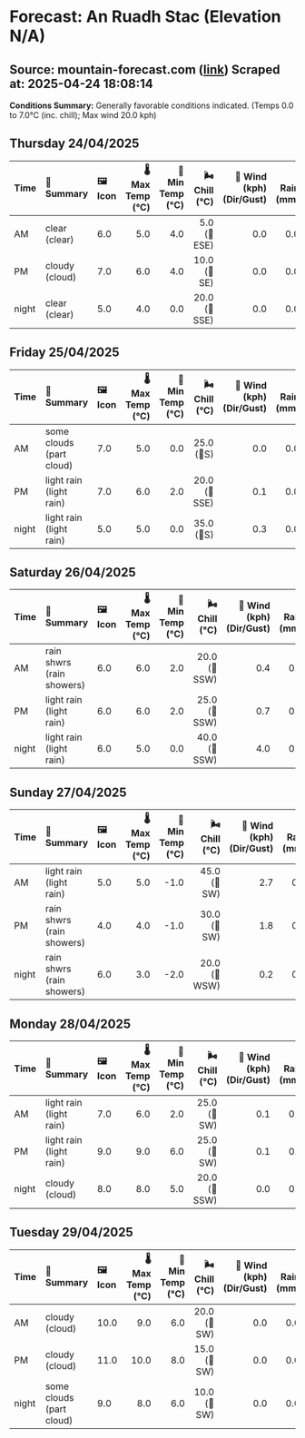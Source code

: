 # Forecast: An Ruadh Stac (Elevation N/A)
**Source:** mountain-forecast.com ([link](https://www.mountain-forecast.com/peaks/An-Ruadh-stac/forecasts/892))
**Scraped at:** 2025-04-24 18:08:14
---

**Conditions Summary:** Generally favorable conditions indicated. (Temps 0.0 to 7.0°C (inc. chill); Max wind 20.0 kph)

## Thursday 24/04/2025
| **Time** | **📝 Summary** | **🖼️ Icon** | **🌡️ Max Temp (°C)** | **🥶 Min Temp (°C)** | **🌬️ Chill (°C)** | **💨 Wind (kph) (Dir/Gust)** | **💧 Rain (mm)** | **❄️ Snow (cm)** | **☁️ Cloud Base (m)** | **🧊 Freezing Lvl (m)** |
|:------- |:------- |:----- |--------------: |-------------: |-----------: |---------------------: |---------: |----------: |---------------: |----------------: |
| AM      | clear<br><span class="icon-desc">(clear)</span> | 6.0 | 5.0 | 4.0 | 5.0<br>(🧭ESE) | 0.0 | 0.0 | 750 | 1700 |
| PM      | cloudy<br><span class="icon-desc">(cloud)</span> | 7.0 | 6.0 | 4.0 | 10.0<br>(🧭SE) | 0.0 | 0.0 | 900 | 1850 |
| night   | clear<br><span class="icon-desc">(clear)</span> | 5.0 | 4.0 | 0.0 | 20.0<br>(🧭SSE) | 0.0 | 0.0 | 850 | 1800 |

## Friday 25/04/2025
| **Time** | **📝 Summary** | **🖼️ Icon** | **🌡️ Max Temp (°C)** | **🥶 Min Temp (°C)** | **🌬️ Chill (°C)** | **💨 Wind (kph) (Dir/Gust)** | **💧 Rain (mm)** | **❄️ Snow (cm)** | **☁️ Cloud Base (m)** | **🧊 Freezing Lvl (m)** |
|:------- |:------- |:----- |--------------: |-------------: |-----------: |---------------------: |---------: |----------: |---------------: |----------------: |
| AM      | some clouds<br><span class="icon-desc">(part cloud)</span> | 7.0 | 5.0 | 0.0 | 25.0<br>(🧭S) | 0.0 | 0.0 | - | 1800 |
| PM      | light rain<br><span class="icon-desc">(light rain)</span> | 7.0 | 6.0 | 2.0 | 20.0<br>(🧭SSE) | 0.1 | 0.0 | 850 | 1750 |
| night   | light rain<br><span class="icon-desc">(light rain)</span> | 5.0 | 5.0 | 0.0 | 35.0<br>(🧭S) | 0.3 | 0.0 | 700 | 1800 |

## Saturday 26/04/2025
| **Time** | **📝 Summary** | **🖼️ Icon** | **🌡️ Max Temp (°C)** | **🥶 Min Temp (°C)** | **🌬️ Chill (°C)** | **💨 Wind (kph) (Dir/Gust)** | **💧 Rain (mm)** | **❄️ Snow (cm)** | **☁️ Cloud Base (m)** | **🧊 Freezing Lvl (m)** |
|:------- |:------- |:----- |--------------: |-------------: |-----------: |---------------------: |---------: |----------: |---------------: |----------------: |
| AM      | rain shwrs<br><span class="icon-desc">(rain showers)</span> | 6.0 | 6.0 | 2.0 | 20.0<br>(🧭SSW) | 0.4 | 0.0 | 350 | 1700 |
| PM      | light rain<br><span class="icon-desc">(light rain)</span> | 6.0 | 6.0 | 2.0 | 25.0<br>(🧭SSW) | 0.7 | 0.0 | 500 | 1700 |
| night   | light rain<br><span class="icon-desc">(light rain)</span> | 6.0 | 5.0 | 0.0 | 40.0<br>(🧭SSW) | 4.0 | 0.0 | 750 | 1950 |

## Sunday 27/04/2025
| **Time** | **📝 Summary** | **🖼️ Icon** | **🌡️ Max Temp (°C)** | **🥶 Min Temp (°C)** | **🌬️ Chill (°C)** | **💨 Wind (kph) (Dir/Gust)** | **💧 Rain (mm)** | **❄️ Snow (cm)** | **☁️ Cloud Base (m)** | **🧊 Freezing Lvl (m)** |
|:------- |:------- |:----- |--------------: |-------------: |-----------: |---------------------: |---------: |----------: |---------------: |----------------: |
| AM      | light rain<br><span class="icon-desc">(light rain)</span> | 5.0 | 5.0 | -1.0 | 45.0<br>(🧭SW) | 2.7 | 0.0 | 250 | 1800 |
| PM      | rain shwrs<br><span class="icon-desc">(rain showers)</span> | 4.0 | 4.0 | -1.0 | 30.0<br>(🧭SW) | 1.8 | 0.0 | 250 | 1500 |
| night   | rain shwrs<br><span class="icon-desc">(rain showers)</span> | 6.0 | 3.0 | -2.0 | 20.0<br>(🧭WSW) | 0.2 | 0.0 | 600 | 1600 |

## Monday 28/04/2025
| **Time** | **📝 Summary** | **🖼️ Icon** | **🌡️ Max Temp (°C)** | **🥶 Min Temp (°C)** | **🌬️ Chill (°C)** | **💨 Wind (kph) (Dir/Gust)** | **💧 Rain (mm)** | **❄️ Snow (cm)** | **☁️ Cloud Base (m)** | **🧊 Freezing Lvl (m)** |
|:------- |:------- |:----- |--------------: |-------------: |-----------: |---------------------: |---------: |----------: |---------------: |----------------: |
| AM      | light rain<br><span class="icon-desc">(light rain)</span> | 7.0 | 6.0 | 2.0 | 25.0<br>(🧭SW) | 0.1 | 0.0 | 400 | 2150 |
| PM      | light rain<br><span class="icon-desc">(light rain)</span> | 9.0 | 9.0 | 6.0 | 25.0<br>(🧭SW) | 0.1 | 0.0 | 550 | 2250 |
| night   | cloudy<br><span class="icon-desc">(cloud)</span> | 8.0 | 8.0 | 5.0 | 20.0<br>(🧭SSW) | 0.0 | 0.0 | 2600 | 2450 |

## Tuesday 29/04/2025
| **Time** | **📝 Summary** | **🖼️ Icon** | **🌡️ Max Temp (°C)** | **🥶 Min Temp (°C)** | **🌬️ Chill (°C)** | **💨 Wind (kph) (Dir/Gust)** | **💧 Rain (mm)** | **❄️ Snow (cm)** | **☁️ Cloud Base (m)** | **🧊 Freezing Lvl (m)** |
|:------- |:------- |:----- |--------------: |-------------: |-----------: |---------------------: |---------: |----------: |---------------: |----------------: |
| AM      | cloudy<br><span class="icon-desc">(cloud)</span> | 10.0 | 9.0 | 6.0 | 20.0<br>(🧭SW) | 0.0 | 0.0 | 6300 | 2700 |
| PM      | cloudy<br><span class="icon-desc">(cloud)</span> | 11.0 | 10.0 | 8.0 | 15.0<br>(🧭SW) | 0.0 | 0.0 | 6300 | 2700 |
| night   | some clouds<br><span class="icon-desc">(part cloud)</span> | 9.0 | 8.0 | 6.0 | 10.0<br>(🧭SW) | 0.0 | 0.0 | 6400 | 2700 |